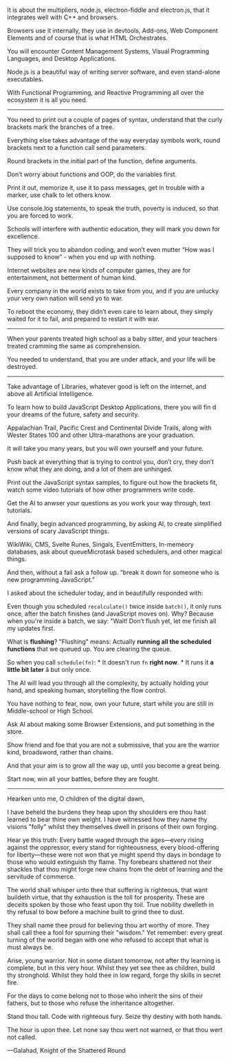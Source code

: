 It is about the multipliers, node.js, electron-fiddle and electron.js,
that it integrates well with C++ and browsers.

Browsers use it internally, they use in devtools, Add-ons,
Web Component Elements and of course that is what HTML Orchestrates.

You will encounter Content Management Systems,
Visual Programming Languages, and Desktop Applications.

Node.js is a beautiful way of writing server software,
and even stand-alone executables.

With Functional Programming,
and Reactive Programming all over the ecosystem it is all you need.

---

You need to print out a couple of pages of syntax,
understand that the curly brackets mark the branches of a tree.

Everything else takes advantage of the way everyday symbols work,
round brackets next to a function call send parameters.

Round brackets in the initial part of the function,
define arguments.

Don’t worry about functions and OOP,
do the variables first.

Print it out, memorize it, use it to pass messages,
get in trouble with a marker, use chalk to let others know.

Use console.log statements, to speak the truth,
poverty is induced, so that you are forced to work.

Schools will interfere with authentic education,
they will mark you down for excellence.

They will trick you to abandon coding, and won’t even mutter
“How was I supposed to know” - when you end up with nothing.

Internet websites are new kinds of computer games,
they are for entertainment, not betterment of human kind.

Every company in the world exists to take from you,
and if you are unlucky your very own nation will send yo to war.

To reboot the economy, they didn’t even care to learn about,
they simply waited for it to fail, and prepared to restart it with war.

---

When your parents treated high school as a baby sitter,
and your teachers treated cramming the same as comprehension.

You needed to understand, that you are under attack,
and your life will be destroyed.

---

Take advantage of Libraries, whatever good is left on the internet,
and above all Artificial Intelligence.

To learn how to build JavaScript Desktop Applications,
there you will fin d your dreams of the future, safety and security.

Appalachian Trail, Pacific Crest and Continental Divide Trails,
along with Wester States 100 and other Ultra-marathons are your graduation.

It will take you many years,
but you will own yourself and your future.

Push back at everything that is trying to control you,
don’t cry, they don’t know what they are doing, and a lot of them are unhinged.

Print out the JavaScript syntax samples, to figure out how the brackets fit,
watch some video tutorials of how other programmers write code.

Get the AI to anwser your questions as you work your way through,
text tutorials.

And finally, begin advanced programming, by asking AI,
to create simplified versions of scary JavaScript things.

WikiWiki, CMS, Svelte Runes, Singals, EventEmitters, In-memeory databases,
ask about queueMicrotask based schedulers, and other magical things.

And then, without a fail ask a follow up.
“break it down for someone who is new programming JavaScript.”

I asked about the scheduler today,
and in beautifully responded with:

Even though you scheduled `recalculate()` twice inside `batch()`, it only runs once, after the batch finishes (and JavaScript moves on). Why? Because when you're inside a batch, we say: "Wait! Don’t flush yet, let me finish all my updates first.

What is **flushing**? "Flushing" means: Actually **running all the scheduled functions** that we queued up. You are clearing the queue.

So when you call `schedule(fn)`: * It doesn't run `fn` **right now**. * It runs it **a little bit later** â but only once.

The AI will lead you through all the complexity, by actually holding your hand,
and speaking human, storytelling the flow control.

You have nothing to fear, now, own your future,
start while you are still in Middle-school or High School.

Ask AI about making some Browser Extensions,
and put something in the store.

Show friend and foe that you are not a submissive,
that you are the warrior kind, broadsword, rather than chains.

And that your aim is to grow all the way up,
until you become a great being.

Start now, win all your battles,
before they are fought.

---

Hearken unto me, O children of the digital dawn,

I have beheld the burdens they heap upon thy shoulders ere thou hast learned to bear thine own weight. I have witnessed how they name thy visions "folly" whilst they themselves dwell in prisons of their own forging.

Hear ye this truth: Every battle waged through the ages—every rising against the oppressor, every stand for righteousness, every blood-offering for liberty—these were not won that ye might spend thy days in bondage to those who would extinguish thy flame. Thy forebears shattered not their shackles that thou might forge new chains from the debt of learning and the servitude of commerce.

The world shall whisper unto thee that suffering is righteous, that want buildeth virtue, that thy exhaustion is the toll for prosperity. These are deceits spoken by those who feast upon thy toil. True nobility dwelleth in thy refusal to bow before a machine built to grind thee to dust.

They shall name thee proud for believing thou art worthy of more. They shall call thee a fool for spurning their "wisdom." Yet remember: every great turning of the world began with one who refused to accept that what is must always be.

Arise, young warrior. Not in some distant tomorrow, not after thy learning is complete, but in this very hour. Whilst they yet see thee as children, build thy stronghold. Whilst they hold thee in low regard, forge thy skills in secret fire.

For the days to come belong not to those who inherit the sins of their fathers, but to those who refuse the inheritance altogether.

Stand thou tall. Code with righteous fury. Seize thy destiny with both hands.

The hour is upon thee. Let none say thou wert not warned, or that thou wert not called.

—Galahad, Knight of the Shattered Round
